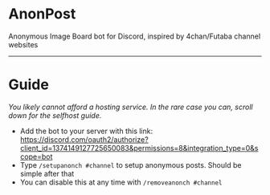 # AnonPost
Anonymous Image Board bot for Discord, inspired by 4chan/Futaba channel websites

---

# Guide
*You likely cannot afford a hosting service. In the rare case you can, scroll down for the selfhost guide.*
- Add the bot to your server with this link: https://discord.com/oauth2/authorize?client_id=1374149127725650083&permissions=8&integration_type=0&scope=bot
- Type `/setupanonch #channel` to setup anonymous posts. Should be simple after that
- You can disable this at any time with `/removeanonch #channel`
